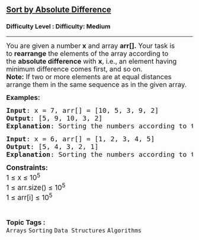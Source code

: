 <h2><a href="https://www.geeksforgeeks.org/problems/sort-by-absolute-difference-1587115621/1">Sort by Absolute Difference</a></h2><h3>Difficulty Level : Difficulty: Medium</h3><hr><div class="problems_problem_content__Xm_eO"><p><span style="font-size: 18px;">You are given a number<strong>&nbsp;x</strong>&nbsp;and array&nbsp;<strong>arr[].</strong>&nbsp;Your task is to&nbsp;<strong>rearrange</strong>&nbsp;the elements of the array according to the&nbsp;<strong>absolute difference</strong>&nbsp;with <strong>x</strong>, i.e., an element having minimum difference comes first, and so on.<br><strong>Note:</strong>&nbsp;If two or more elements are at equal distances arrange them in the same sequence as in the given array.</span></p>
<p><span style="font-size: 18px;"><strong>Examples:</strong></span></p>
<pre><span style="font-size: 18px;"><strong>Input</strong>: x = 7, arr[] = [10, 5, 3, 9, 2]
<strong>Output</strong>: [5, 9, 10, 3, 2]
<strong>Explanation</strong>: Sorting the numbers according to the absolute difference with 7, we have array elements as 5, 9, 10, 3, 2.</span></pre>
<pre><span style="font-size: 18px;"><strong>Input</strong>: x = 6, arr[] = [1, 2, 3, 4, 5]
<strong>Output</strong>: [5, 4, 3, 2, 1]<br><strong>Explanation</strong>: Sorting the numbers according to the absolute difference with 6, we have array elements as 5, 4, 3, 2, 1.</span></pre>
<p><span style="font-size: 14pt;"><strong>Constraints:<br></strong></span><span style="font-size: 14pt;">1 ≤ x ≤ 10<sup>5</sup><strong><br></strong></span><span style="font-size: 14pt;">1 ≤ arr.size() ≤ 10<sup>5</sup><br></span><span style="font-size: 14pt;">1 ≤ arr[i] ≤ 10<sup>5</sup></span></p></div><br><p><span style=font-size:18px><strong>Topic Tags : </strong><br><code>Arrays</code>&nbsp;<code>Sorting</code>&nbsp;<code>Data Structures</code>&nbsp;<code>Algorithms</code>&nbsp;